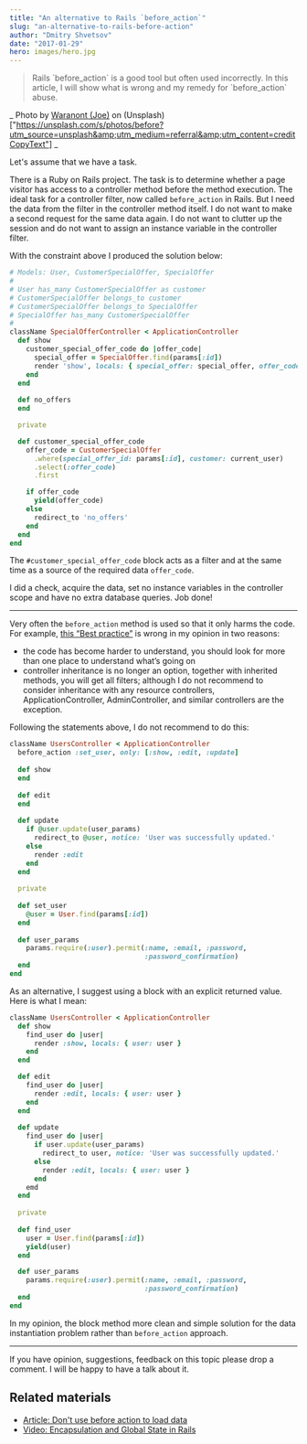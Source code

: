 ```yaml
---
title: "An alternative to Rails `before_action`"
slug: "an-alternative-to-rails-before-action"
author: "Dmitry Shvetsov"
date: "2017-01-29"
hero: images/hero.jpg
---
```


> Rails \`before\_action\` is a good tool but often used incorrectly. In this article, I will show what is wrong and my remedy for \`before\_action\` abuse.

_ Photo by [Waranont (Joe)]("https://unsplash.com/@tricell1991?utm_source=unsplash&amp;utm_medium=referral&amp;utm_content=creditCopyText") on (Unsplash)["https://unsplash.com/s/photos/before?utm_source=unsplash&amp;utm_medium=referral&amp;utm_content=creditCopyText"] _

Let's assume that we have a task.

There is a Ruby on Rails project. The task is to determine whether a page visitor has access to a controller method before the method execution. The ideal task for a controller filter, now called `before_action` in Rails. But I need the data from the filter in the controller method itself. I do not want to make a second request for the same data again. I do not want to clutter up the session and do not want to assign an instance variable in the controller filter.

With the constraint above I produced the solution below:

```ruby
# Models: User, CustomerSpecialOffer, SpecialOffer
#
# User has_many CustomerSpecialOffer as customer
# CustomerSpecialOffer belongs_to customer
# CustomerSpecialOffer belongs_to SpecialOffer
# SpecialOffer has_many CustomerSpecialOffer
#
className SpecialOfferController < ApplicationController
  def show
    customer_special_offer_code do |offer_code|
      special_offer = SpecialOffer.find(params[:id])
      render 'show', locals: { special_offer: special_offer, offer_code: offer_code }
    end
  end
  
  def no_offers
  end

  private

  def customer_special_offer_code
    offer_code = CustomerSpecialOffer
      .where(special_offer_id: params[:id], customer: current_user)
      .select(:offer_code)
      .first

    if offer_code
      yield(offer_code)
    else
      redirect_to 'no_offers'
    end
  end
end
```

The `#customer_special_offer_code` block acts as a filter and at the same time as a source of the required data `offer_code`.

I did a check, acquire the data, set no instance variables in the controller scope and have no extra database queries. Job done!

* * *

Very often the `before_action` method is used so that it only harms the code. For example, [this “Best practice”](https://rails-bestpractices.com/posts/2010/07/24/use-before_filter/) is wrong in my opinion in two reasons:

- the code has become harder to understand, you should look for more than one place to understand what’s going on
- controller inheritance is no longer an option, together with inherited methods, you will get all filters; although I do not recommend to consider inheritance with any resource controllers, ApplicationController, AdminController, and similar controllers are the exception.

Following the statements above, I do not recommend to do this:

```ruby
className UsersController < ApplicationController
  before_action :set_user, only: [:show, :edit, :update]
  
  def show
  end
  
  def edit
  end
  
  def update
    if @user.update(user_params)
      redirect_to @user, notice: 'User was successfully updated.'
    else
      render :edit
    end
  end
  
  private
  
  def set_user
    @user = User.find(params[:id])
  end
  
  def user_params
    params.require(:user).permit(:name, :email, :password,
                                 :password_confirmation)
  end
end
```

As an alternative, I suggest using a block with an explicit returned value. Here is what I mean:

```ruby
className UsersController < ApplicationController
  def show
    find_user do |user|
      render :show, locals: { user: user }
    end
  end

  def edit
    find_user do |user|
      render :edit, locals: { user: user }
    end
  end
  
  def update
    find_user do |user|
      if user.update(user_params)
        redirect_to user, notice: 'User was successfully updated.'
      else
        render :edit, locals: { user: user }
      end
    emd
  end
  
  private
  
  def find_user
    user = User.find(params[:id])
    yield(user)
  end

  def user_params
    params.require(:user).permit(:name, :email, :password,
                                 :password_confirmation)
  end
end
```

In my opinion, the block method more clean and simple solution for the data instantiation problem rather than `before_action` approach.

* * *

If you have opinion, suggestions, feedback on this topic please drop a comment. I will be happy to have a talk about it.

## Related materials

- [Article: Don't use before action to load data](http://craftingruby.com/posts/2015/05/31/dont-use-before-action-to-load-data.html)
- [Video: Encapsulation and Global State in Rails](https://thoughtbot.com/upcase/videos/encapsulation-and-global-state-in-rails)
